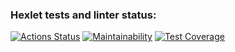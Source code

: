 ### Hexlet tests and linter status:
[![Actions Status](https://github.com/tatiana-lee/frontend-project-lvl2/workflows/hexlet-check/badge.svg)](https://github.com/tatiana-lee/frontend-project-lvl2/actions)
[![Maintainability](https://api.codeclimate.com/v1/badges/a12f555c7f6d1f80cdd3/maintainability)](https://codeclimate.com/github/tatiana-lee/frontend-project-lvl2/maintainability)
[![Test Coverage](https://api.codeclimate.com/v1/badges/a12f555c7f6d1f80cdd3/test_coverage)](https://codeclimate.com/github/tatiana-lee/frontend-project-lvl2/test_coverage)